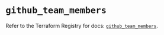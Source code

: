 # `github_team_members`

Refer to the Terraform Registry for docs: [`github_team_members`](https://registry.terraform.io/providers/integrations/github/6.7.0/docs/resources/team_members).
